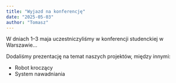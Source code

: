 ```yaml
---
title: "Wyjazd na konferencję"
date: "2025-05-03"
author: "Tomasz"
---
```


W dniach 1–3 maja uczestniczyliśmy w konferencji studenckiej w Warszawie...

Dodaliśmy prezentację na temat naszych projektów, między innymi:
- Robot kroczący
- System nawadniania